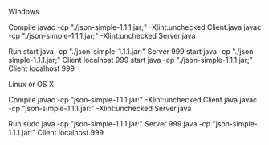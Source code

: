 Windows

Compile javac -cp "./json-simple-1.1.1.jar;" -Xlint:unchecked Client.java javac -cp "./json-simple-1.1.1.jar;" -Xlint:unchecked Server.java

Run start java -cp "./json-simple-1.1.1.jar;" Server 999 start java -cp "./json-simple-1.1.1.jar;" Client localhost 999 start java -cp "./json-simple-1.1.1.jar;" Client localhost 999

Linux or OS X

Compile javac -cp "json-simple-1.1.1.jar:" -Xlint:unchecked Client.java javac -cp "json-simple-1.1.1.jar:" -Xlint:unchecked Server.java

Run sudo java -cp "json-simple-1.1.1.jar:" Server 999 java -cp "json-simple-1.1.1.jar:" Client localhost 999
